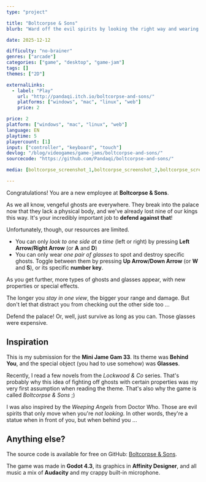 ```yaml
---
type: "project"

title: "Boltcorpse & Sons"
blurb: "Ward off the evil spirits by looking the right way and wearing the right goggles."

date: 2025-12-12

difficulty: "no-brainer"
genres: ["arcade"]
categories: ["game", "desktop", "game-jam"]
tags: []
themes: ["2D"]

externalLinks:
  - label: "Play"
    url: "http://pandaqi.itch.io/boltcorpse-and-sons/"
    platforms: ["windows", "mac", "linux", "web"]
    price: 2

price: 2
platform: ["windows", "mac", "linux", "web"]
language: EN
playtime: 5
playercount: [1]
input: ["controller", "keyboard", "touch"]
devlog: "/blog/videogames/game-jams/boltcorpse-and-sons/"
sourcecode: "https://github.com/Pandaqi/boltcorpse-and-sons/"

media: [boltcorpse_screenshot_1,boltcorpse_screenshot_2,boltcorpse_screenshot_3,boltcorpse_screenshot_4,boltcorpse_screenshot_5,boltcorpse_screenshot_6]

---
```


Congratulations! You are a new employee at **Boltcorpse & Sons**.

As we all know, vengeful ghosts are everywhere. They break into the palace now that they lack a physical body, and we've already lost nine of our kings this way. It's your incredibly important job to **defend against that**!

Unfortunately, though, our resources are limited. 

* You can only *look to one side at a time* (left or right) by pressing **Left Arrow/Right Arrow** (or **A** and **D**)
* You can only wear *one pair of glasses* to spot and destroy specific ghosts. Toggle between them by pressing **Up Arrow/Down Arrow** (or **W** and **S**), or its specific **number key**.

As you get further, more types of ghosts and glasses appear, with new properties or special effects. 

The longer you *stay in one view*, the bigger your range and damage. But don't let that distract you from checking out the other side too ...

Defend the palace! Or, well, just survive as long as you can. Those glasses were expensive.

## Inspiration

This is my submission for the **Mini Jame Gam 33**. Its theme was **Behind You**, and the special object (you had to use somehow) was **Glasses**.

Recently, I read a few novels from the *Lockwood & Co* series. That's probably why this idea of fighting off ghosts with certain properties was my very first assumption when reading the theme. That's also why the game is called *Boltcorpse & Sons* ;)

I was also inspired by the *Weeping Angels* from Doctor Who. Those are evil spirits that only move when you're *not looking*. In other words, they're a statue when in front of you, but when behind you ...

## Anything else?

The source code is available for free on GitHub: [Boltcorpse & Sons](https://github.com/Pandaqi/boltcorpse-and-sons/).

The game was made in **Godot 4.3**, its graphics in **Affinity Designer**, and all music a mix of **Audacity** and my crappy built-in microphone.

